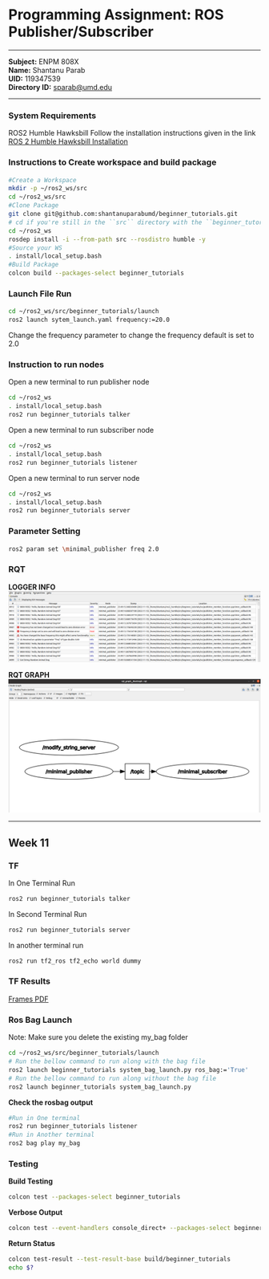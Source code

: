 # Programming Assignment: ROS Publisher/Subscriber
***
**Subject:** ENPM 808X  
**Name:** Shantanu Parab  
**UID:** 119347539  
**Directory ID:** sparab@umd.edu
***

### System Requirements
ROS2 Humble Hawksbill
Follow the installation instructions given in the link  
[ROS 2 Humble Hawksbill Installation](http://docs.ros.org/en/humble/Installation/Alternatives/Ubuntu-Development-Setup.html)

### Instructions to Create workspace and build package
```bash
#Create a Workspace
mkdir -p ~/ros2_ws/src
cd ~/ros2_ws/src
#Clone Package
git clone git@github.com:shantanuparabumd/beginner_tutorials.git
# cd if you're still in the ``src`` directory with the ``beginner_tutorials`` clone
cd ~/ros2_ws
rosdep install -i --from-path src --rosdistro humble -y
#Source your WS
. install/local_setup.bash
#Build Package
colcon build --packages-select beginner_tutorials
```
### Launch File Run
```bash
cd ~/ros2_ws/src/beginner_tutorials/launch
ros2 launch sytem_launch.yaml frequency:=20.0
```  
Change the frequency parameter to change the frequency default is set to 2.0  

### Instruction to run nodes
Open a new terminal to run publisher node
```bash
cd ~/ros2_ws
. install/local_setup.bash
ros2 run beginner_tutorials talker
```
Open a new terminal to run subscriber node
```bash
cd ~/ros2_ws
. install/local_setup.bash
ros2 run beginner_tutorials listener
```

Open a new terminal to run server node
```bash
cd ~/ros2_ws
. install/local_setup.bash
ros2 run beginner_tutorials server
```

### Parameter Setting
```bash
ros2 param set \minimal_publisher freq 2.0
```

### RQT
**LOGGER INFO**
![Logger Info](results/RQT_LOG.png)

**RQT GRAPH**
![RQT GRAPH](results/RQT_GRAPH.png)
***
## Week 11
### TF 
In One Terminal Run
```bash
ros2 run beginner_tutorials talker
```
In Second Terminal Run 
```bash
ros2 run beginner_tutorials server
```
In another terminal run 
```bash
ros2 run tf2_ros tf2_echo world dummy
```
### TF Results
[Frames PDF](results/frames_2022-11-30_14.25.31.pdf)   
### Ros Bag Launch
Note: Make sure you delete the existing my_bag folder
```bash
cd ~/ros2_ws/src/beginner_tutorials/launch
# Run the bellow command to run along with the bag file
ros2 launch beginner_tutorials system_bag_launch.py ros_bag:='True'
# Run the bellow command to run along without the bag file
ros2 launch beginner_tutorials system_bag_launch.py
```
**Check the rosbag output**
```bash
#Run in One terminal
ros2 run beginner_tutorials listener
#Run in Another terminal
ros2 bag play my_bag
```
### Testing  
**Build Testing**  
```bash
colcon test --packages-select beginner_tutorials
```
**Verbose Output**  
```bash
colcon test --event-handlers console_direct+ --packages-select beginner_tutorials
```
**Return Status**  
```bash
colcon test-result --test-result-base build/beginner_tutorials
echo $?
```